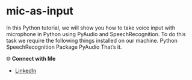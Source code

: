 # mic-as-input
In this Python tutorial, we will show you how to take voice input with microphone in Python using PyAudio and SpeechRecognition.  To do this task we require the following things installed on our machine.  Python SpeechRecognition Package PyAudio That’s it.

🌐 **Connect with Me**
- [LinkedIn](www.linkedin.com/in/md-azfar-alam)
